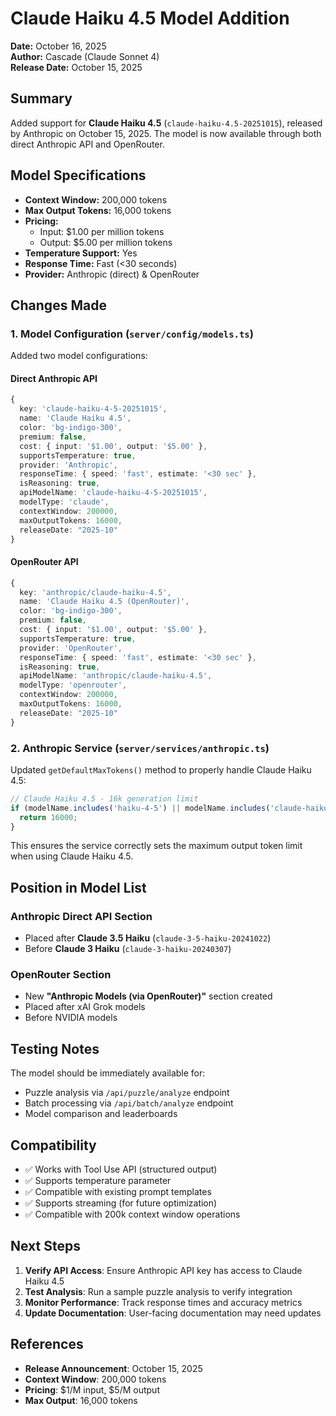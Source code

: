 # Claude Haiku 4.5 Model Addition

**Date:** October 16, 2025  
**Author:** Cascade (Claude Sonnet 4)  
**Release Date:** October 15, 2025

## Summary

Added support for **Claude Haiku 4.5** (`claude-haiku-4.5-20251015`), released by Anthropic on October 15, 2025. The model is now available through both direct Anthropic API and OpenRouter.

## Model Specifications

- **Context Window:** 200,000 tokens
- **Max Output Tokens:** 16,000 tokens  
- **Pricing:**
  - Input: $1.00 per million tokens
  - Output: $5.00 per million tokens
- **Temperature Support:** Yes
- **Response Time:** Fast (<30 seconds)
- **Provider:** Anthropic (direct) & OpenRouter

## Changes Made

### 1. Model Configuration (`server/config/models.ts`)

Added two model configurations:

#### Direct Anthropic API
```typescript
{
  key: 'claude-haiku-4-5-20251015',
  name: 'Claude Haiku 4.5',
  color: 'bg-indigo-300',
  premium: false,
  cost: { input: '$1.00', output: '$5.00' },
  supportsTemperature: true,
  provider: 'Anthropic',
  responseTime: { speed: 'fast', estimate: '<30 sec' },
  isReasoning: true,
  apiModelName: 'claude-haiku-4-5-20251015',
  modelType: 'claude',
  contextWindow: 200000,
  maxOutputTokens: 16000,
  releaseDate: "2025-10"
}
```

#### OpenRouter API
```typescript
{
  key: 'anthropic/claude-haiku-4.5',
  name: 'Claude Haiku 4.5 (OpenRouter)',
  color: 'bg-indigo-300',
  premium: false,
  cost: { input: '$1.00', output: '$5.00' },
  supportsTemperature: true,
  provider: 'OpenRouter',
  responseTime: { speed: 'fast', estimate: '<30 sec' },
  isReasoning: true,
  apiModelName: 'anthropic/claude-haiku-4.5',
  modelType: 'openrouter',
  contextWindow: 200000,
  maxOutputTokens: 16000,
  releaseDate: "2025-10"
}
```

### 2. Anthropic Service (`server/services/anthropic.ts`)

Updated `getDefaultMaxTokens()` method to properly handle Claude Haiku 4.5:

```typescript
// Claude Haiku 4.5 - 16k generation limit
if (modelName.includes('haiku-4-5') || modelName.includes('claude-haiku-4.5')) {
  return 16000;
}
```

This ensures the service correctly sets the maximum output token limit when using Claude Haiku 4.5.

## Position in Model List

### Anthropic Direct API Section
- Placed after **Claude 3.5 Haiku** (`claude-3-5-haiku-20241022`)
- Before **Claude 3 Haiku** (`claude-3-haiku-20240307`)

### OpenRouter Section
- New **"Anthropic Models (via OpenRouter)"** section created
- Placed after xAI Grok models
- Before NVIDIA models

## Testing Notes

The model should be immediately available for:
- Puzzle analysis via `/api/puzzle/analyze` endpoint
- Batch processing via `/api/batch/analyze` endpoint
- Model comparison and leaderboards

## Compatibility

- ✅ Works with Tool Use API (structured output)
- ✅ Supports temperature parameter
- ✅ Compatible with existing prompt templates
- ✅ Supports streaming (for future optimization)
- ✅ Compatible with 200k context window operations

## Next Steps

1. **Verify API Access**: Ensure Anthropic API key has access to Claude Haiku 4.5
2. **Test Analysis**: Run a sample puzzle analysis to verify integration
3. **Monitor Performance**: Track response times and accuracy metrics
4. **Update Documentation**: User-facing documentation may need updates

## References

- **Release Announcement**: October 15, 2025
- **Context Window**: 200,000 tokens
- **Pricing**: $1/M input, $5/M output
- **Max Output**: 16,000 tokens
